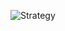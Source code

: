 ![Strategy](https://user-images.githubusercontent.com/23089987/114975429-329ca180-9ebf-11eb-8175-9569971e8d46.png)
